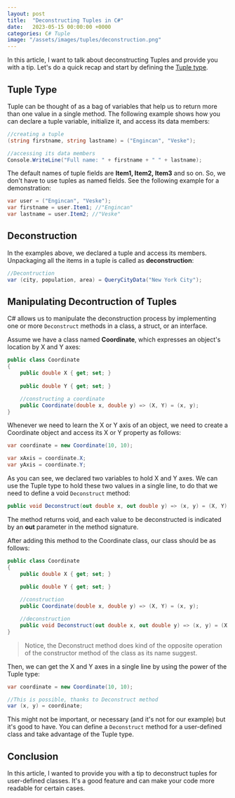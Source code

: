 ```yaml
---
layout: post
title:  "Deconstructing Tuples in C#"
date:   2023-05-15 00:00:00 +0000
categories: C# Tuple
image: "/assets/images/tuples/deconstruction.png"
---
```


In this article, I want to talk about deconstructing Tuples and provide you with a tip. Let's do a quick recap and start by defining the [Tuple type](https://learn.microsoft.com/en-us/dotnet/csharp/language-reference/builtin-types/value-tuples).

## Tuple Type

Tuple can be thought of as a bag of variables that help us to return more than one value in a single method. The following example shows how you can declare a tuple variable, initialize it, and access its data members:

```csharp
//creating a tuple
(string firstname, string lastname) = ("Engincan", "Veske");

//accessing its data members
Console.WriteLine("Full name: " + firstname + " " + lastname);
```

The default names of tuple fields are **Item1, Item2, Item3** and so on. So, we don't have to use tuples as named fields. See the following example for a demonstration:

```csharp
var user = ("Engincan", "Veske");
var firstname = user.Item1; //"Engincan"
var lastname = user.Item2; //"Veske"
```

## Deconstruction

In the examples above, we declared a tuple and access its members. Unpackaging all the items in a tuple is called as **deconstruction**:

```csharp
//Decontruction
var (city, population, area) = QueryCityData("New York City");
```

## Manipulating Decontruction of Tuples

C# allows us to manipulate the deconstruction process by implementing one or more `Deconstruct` methods in a class, a struct, or an interface. 

Assume we have a class named **Coordinate**, which expresses an object's location by X and Y axes:

```csharp
public class Coordinate
{
    public double X { get; set; }
    
    public double Y { get; set; }

    //constructing a coordinate
    public Coordinate(double x, double y) => (X, Y) = (x, y);
}
```

Whenever we need to learn the X or Y axis of an object, we need to create a Coordinate object and access its X or Y property as follows:

```csharp
var coordinate = new Coordinate(10, 10);

var xAxis = coordinate.X;
var yAxis = coordinate.Y;
```

As you can see, we declared two variables to hold X and Y axes. We can use the Tuple type to hold these two values in a single line, to do that we need to define a void `Deconstruct` method:

```csharp
public void Deconstruct(out double x, out double y) => (x, y) = (X, Y);
```

The method returns void, and each value to be deconstructed is indicated by an **out** parameter in the method signature. 

After adding this method to the Coordinate class, our class should be as follows:

```csharp
public class Coordinate
{
    public double X { get; set; }
    
    public double Y { get; set; }

    //construction
    public Coordinate(double x, double y) => (X, Y) = (x, y);

    //deconstruction
    public void Deconstruct(out double x, out double y) => (x, y) = (X, Y);
}
```

> Notice, the Deconstruct method does kind of the opposite operation of the constructor method of the class as its name suggest.

Then, we can get the X and Y axes in a single line by using the power of the Tuple type:

```csharp
var coordinate = new Coordinate(10, 10);

//This is possible, thanks to Deconstruct method
var (x, y) = coordinate;
```

This might not be important, or necessary (and it's not for our example) but it's good to have. You can define a `Deconstruct` method for a user-defined class and take advantage of the Tuple type.

## Conclusion

In this article, I wanted to provide you with a tip to deconstruct tuples for user-defined classes. It's a good feature and can make your code more readable for certain cases. 